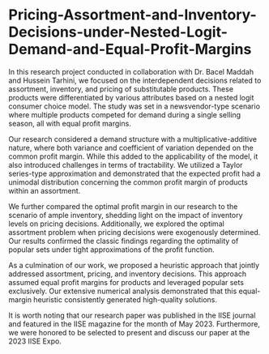 # Pricing-Assortment-and-Inventory-Decisions-under-Nested-Logit-Demand-and-Equal-Profit-Margins

In this research project conducted in collaboration with Dr. Bacel Maddah and Hussein Tarhini, we focused on the interdependent decisions related to assortment, inventory, and pricing of substitutable products. These products were differentiated by various attributes based on a nested logit consumer choice model. The study was set in a newsvendor-type scenario where multiple products competed for demand during a single selling season, all with equal profit margins.

Our research considered a demand structure with a multiplicative-additive nature, where both variance and coefficient of variation depended on the common profit margin. While this added to the applicability of the model, it also introduced challenges in terms of tractability. We utilized a Taylor series-type approximation and demonstrated that the expected profit had a unimodal distribution concerning the common profit margin of products within an assortment.

We further compared the optimal profit margin in our research to the scenario of ample inventory, shedding light on the impact of inventory levels on pricing decisions. Additionally, we explored the optimal assortment problem when pricing decisions were exogenously determined. Our results confirmed the classic findings regarding the optimality of popular sets under tight approximations of the profit function.

As a culmination of our work, we proposed a heuristic approach that jointly addressed assortment, pricing, and inventory decisions. This approach assumed equal profit margins for products and leveraged popular sets exclusively. Our extensive numerical analysis demonstrated that this equal-margin heuristic consistently generated high-quality solutions.

It is worth noting that our research paper was published in the IISE journal and featured in the IISE magazine for the month of May 2023. Furthermore, we were honored to be selected to present and discuss our paper at the 2023 IISE Expo.
